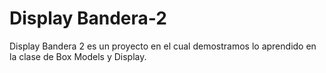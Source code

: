 # Display Bandera-2
Display Bandera 2 es un proyecto en el cual demostramos lo aprendido en la clase de Box Models y Display.
